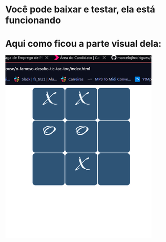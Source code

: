 # Você pode baixar e testar, ela está funcionando

# Aqui como ficou a parte visual dela:

![Foto Tic Tac Toe](imgs/tictactoeprint.png)